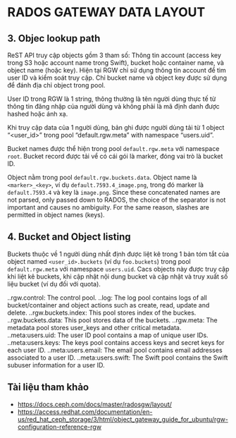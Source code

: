 # RADOS GATEWAY DATA LAYOUT

## 3. Objec lookup path
ReST API truy cập objects gồm 3 tham số: Thông tin account (access key trong S3 hoặc account name trong Swift), bucket hoặc container name, và object name (hoặc key). Hiện tại RGW chỉ sử dụng thông tin account để tìm user ID và kiểm soát truy cập. Chỉ bucket name và object key được sử dụng để đánh địa chỉ object trong pool.

User ID trong RGW là 1 string, thông thường là tên người dùng thực tế từ thông tin đăng nhập của người dùng và không phải là mã định danh được hashed hoặc ánh xạ.

Khi truy cập data của 1 người dùng, bản ghi được người dùng tải từ 1 object “<user_id>” trong pool “default.rgw.meta” with namespace “users.uid”.

Bucket names được thể hiện trong pool `default.rgw.meta` với namespace `root`. Bucket record được tải vể có cái gói là marker, đóng vai trò là bucket ID.

Object nằm trong pool `default.rgw.buckets.data`. Object name là `<marker>_<key>`, ví dụ `default.7593.4_image.png`, trong đó marker là `default.7593.4`  và key là `image.png`. Since these concatenated names are not parsed, only passed down to RADOS, the choice of the separator is not important and causes no ambiguity. For the same reason, slashes are permitted in object names (keys).

## 4. Bucket and Object listing

Buckets thuộc về 1 người dùng nhất định được liệt kê trong 1 bản tóm tắt của object named `<user_id>.buckets` (ví dụ `foo.buckets`) trong pool `default.rgw.meta` với namespace `users.uid`. Cacs objects này được truy cập khi liệt kê buckets, khi cập nhật nội dung bucket và cập nhật và truy xuất số liệu bucket (ví dụ đối với quota).



.<zone-name>.rgw.control: The control pool.
.<zone-name>.log: The log pool contains logs of all bucket/container and object actions such as create, read, update and delete.
.<zone-name>.rgw.buckets.index: This pool stores index of the buckes.
.<zone-name>.rgw.buckets.data: This pool stores data of the buckets.
.<zone-name>.rgw.meta: The metadata pool stores user_keys and other critical metadata.
.<zone-name>.meta:users.uid: The user ID pool contains a map of unique user IDs.
.<zone-name>.meta:users.keys: The keys pool contains access keys and secret keys for each user ID.
.<zone-name>.meta:users.email: The email pool contains email addresses associated to a user ID.
.<zone-name>.meta:users.swift: The Swift pool contains the Swift subuser information for a user ID.





## Tài liệu tham khảo
- https://docs.ceph.com/docs/master/radosgw/layout/
- https://access.redhat.com/documentation/en-us/red_hat_ceph_storage/3/html/object_gateway_guide_for_ubuntu/rgw-configuration-reference-rgw
